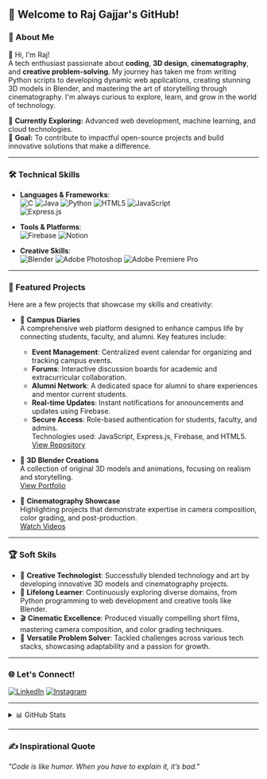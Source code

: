 
## 🚀 Welcome to Raj Gajjar's GitHub!  

### 🌟 About Me
👋 Hi, I'm Raj!  
A tech enthusiast passionate about **coding**, **3D design**, **cinematography**, and **creative problem-solving**. My journey has taken me from writing Python scripts to developing dynamic web applications, creating stunning 3D models in Blender, and mastering the art of storytelling through cinematography. I'm always curious to explore, learn, and grow in the world of technology.  

🌱 **Currently Exploring:** Advanced web development, machine learning, and cloud technologies.  
🎯 **Goal:** To contribute to impactful open-source projects and build innovative solutions that make a difference.  

---

### 🛠️ Technical Skills
- **Languages & Frameworks**:  
  ![C](https://img.shields.io/badge/c-%2300599C.svg?style=flat&logo=c&logoColor=white) ![Java](https://img.shields.io/badge/java-%23ED8B00.svg?style=flat&logo=openjdk&logoColor=white) ![Python](https://img.shields.io/badge/python-%233776AB.svg?style=flat&logo=python&logoColor=ffdd54) ![HTML5](https://img.shields.io/badge/html5-%23E34F26.svg?style=flat&logo=html5&logoColor=white) ![JavaScript](https://img.shields.io/badge/javascript-%23323330.svg?style=flat&logo=javascript&logoColor=%23F7DF1E)  
  ![Express.js](https://img.shields.io/badge/express.js-%23404d59.svg?style=flat&logo=express&logoColor=%2361DAFB)  

- **Tools & Platforms**:  
  ![Firebase](https://img.shields.io/badge/firebase-%23039BE5.svg?style=flat&logo=firebase) ![Notion](https://img.shields.io/badge/Notion-%23000000.svg?style=flat&logo=notion&logoColor=white)  

- **Creative Skills**:  
  ![Blender](https://img.shields.io/badge/blender-%23F5792A.svg?style=flat&logo=blender&logoColor=white) ![Adobe Photoshop](https://img.shields.io/badge/adobe%20photoshop-%2331A8FF.svg?style=flat&logo=adobe%20photoshop&logoColor=white) ![Adobe Premiere Pro](https://img.shields.io/badge/Adobe%20Premiere%20Pro-9999FF.svg?style=flat&logo=Adobe%20Premiere%20Pro&logoColor=white)  

---

### 🌟 Featured Projects
Here are a few projects that showcase my skills and creativity:  

- 📘 **Campus Diaries**  
  A comprehensive web platform designed to enhance campus life by connecting students, faculty, and alumni. Key features include:  
  - **Event Management**: Centralized event calendar for organizing and tracking campus events.  
  - **Forums**: Interactive discussion boards for academic and extracurricular collaboration.  
  - **Alumni Network**: A dedicated space for alumni to share experiences and mentor current students.  
  - **Real-time Updates**: Instant notifications for announcements and updates using Firebase.  
  - **Secure Access**: Role-based authentication for students, faculty, and admins.  
  Technologies used: JavaScript, Express.js, Firebase, and HTML5.  
  [View Repository](https://github.com/raj-30/campus_diaries-)


- 🎨 **3D Blender Creations**  
  A collection of original 3D models and animations, focusing on realism and storytelling.  
  [View Portfolio](#)

- 🎥 **Cinematography Showcase**  
  Highlighting projects that demonstrate expertise in camera composition, color grading, and post-production.  
  [Watch Videos](#)

---

### 🏆 Soft Skils
- 🌟 **Creative Technologist**: Successfully blended technology and art by developing innovative 3D models and cinematography projects.  
- 🏅 **Lifelong Learner**: Continuously exploring diverse domains, from Python programming to web development and creative tools like Blender.  
- 🎬 **Cinematic Excellence**: Produced visually compelling short films, mastering camera composition, and color grading techniques.  
- 🔧 **Versatile Problem Solver**: Tackled challenges across various tech stacks, showcasing adaptability and a passion for growth.  

---

### 🌐 Let's Connect!
[![LinkedIn](https://img.shields.io/badge/LinkedIn-%230077B5.svg?style=flat&logo=linkedin&logoColor=white)](https://www.linkedin.com/in/raj-gajjar-726a232bb/) 
[![Instagram](https://img.shields.io/badge/Instagram-%23E4405F.svg?style=flat&logo=Instagram&logoColor=white)](https://instagram.com/gajjar._.raj)  

---
<details>
  <summary>📊 GitHub Stats</summary>

  ![Raj's GitHub Stats](https://github-readme-stats.vercel.app/api?username=raj-30&show_icons=true&theme=radical)  
  ![Top Languages](https://github-readme-stats.vercel.app/api/top-langs/?username=raj-30&layout=compact&theme=radical)  

</details>

---

### ✍️ Inspirational Quote  
_"Code is like humor. When you have to explain it, it’s bad."_  
